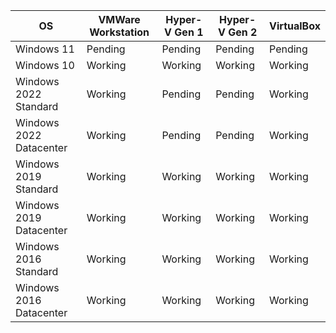 | OS                      | VMWare Workstation | Hyper-V Gen 1 | Hyper-V Gen 2 | VirtualBox |
|-------------------------|--------------------|---------------|---------------|------------|
| Windows 11              | Pending            | Pending       | Pending       | Pending    |
| Windows 10              | Working            | Working       | Working       | Working    |
| Windows 2022 Standard   | Working            | Pending       | Pending       | Working    |
| Windows 2022 Datacenter | Working            | Pending       | Pending       | Working    |
| Windows 2019 Standard   | Working            | Working       | Working       | Working    |
| Windows 2019 Datacenter | Working            | Working       | Working       | Working    |
| Windows 2016 Standard   | Working            | Working       | Working       | Working    |
| Windows 2016 Datacenter | Working            | Working       | Working       | Working    |
